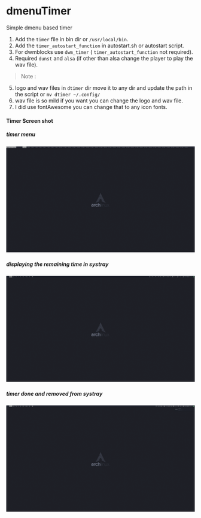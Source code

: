 dmenuTimer
==========
Simple dmenu based timer 

1. Add the `timer` file in bin dir or `/usr/local/bin`.
2. Add the `timer_autostart_function` in autostart.sh or autostart script.
3. For dwmblocks use `dwm_timer` ( `timer_autostart_function` not required).
4. Required `dunst` and `alsa` (if other than alsa change the player to play the wav file).

>Note :
5. logo and wav files in `dtimer` dir move it to any dir and update the path in the script or `mv dtimer ~/.config/`
6. wav file is so mild if you want you can change the logo and wav file.
7. I did use fontAwesome you can change that to any icon fonts.

#### Timer Screen shot

##### timer menu
![dtimer](https://github.com/viyoriya/dmenuTimer/blob/main/screenshots/2021-07-15-11-30-13.png)

##### displaying the remaining time in systray
![dtimer](https://github.com/viyoriya/dmenuTimer/blob/main/screenshots/2021-07-15-11-24-04.png)

##### timer done and removed from systray
![dtimer](https://github.com/viyoriya/dmenuTimer/blob/main/screenshots/2021-07-15-11-27-33.png)

